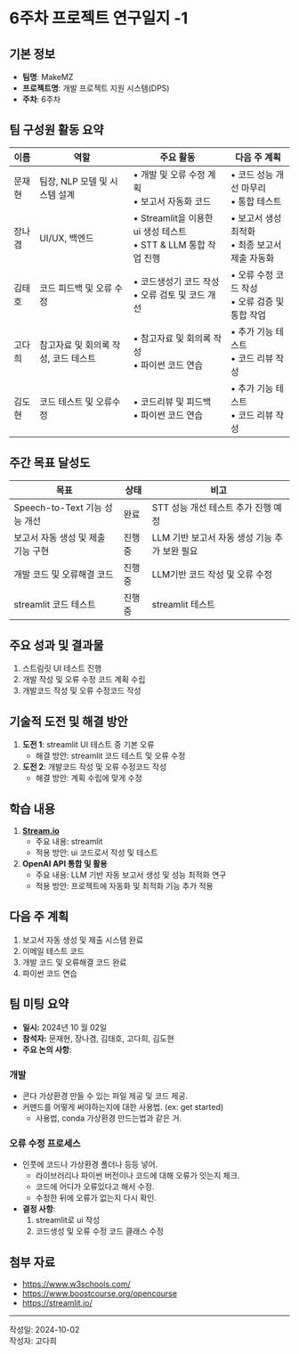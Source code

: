 # 6주차 프로젝트 연구일지 -1

## 기본 정보

- **팀명**: MakeMZ
- **프로젝트명**: 개발 프로젝트 지원 시스템(DPS)
- **주차**: 6주차

## 팀 구성원 활동 요약

| 이름   | 역할                                 | 주요 활동                                                           | 다음 주 계획                                        |
| ------ | ------------------------------------ | ------------------------------------------------------------------- | --------------------------------------------------- |
| 문재현 | 팀장, NLP 모델 및 시스템 설계        | • 개발 및 오류 수정 계획 <br> • 보고서 자동화 코드                  | • 코드 성능 개선 마무리 <br> • 통합 테스트          |
| 장나겸 | UI/UX, 백엔드                        | • Streamlit을 이용한 ui 생성 테스트 <br> • STT & LLM 통합 작업 진행 | • 보고서 생성 최적화 <br> • 최종 보고서 제출 자동화 |
| 김태호 | 코드 피드백 및 오류 수정             | • 코드생성기 코드 작성 <br> • 오류 검토 및 코드 개선                | • 오류 수정 코드 작성 <br> • 오류 검증 및 통합 작업 |
| 고다희 | 참고자료 및 회의록 작성, 코드 테스트 | • 참고자료 및 회의록 작성 <br> • 파이썬 코드 연습                   | • 추가 기능 테스트 <br> • 코드 리뷰 작성            |
| 김도현 | 코드 테스트 및 오류수정              | • 코드리뷰 및 피드백 <br> • 파이썬 코드 연습                        | • 추가 기능 테스트 <br> • 코드 리뷰 작성            |

## 주간 목표 달성도

| 목표                               | 상태   | 비고                                          |
| ---------------------------------- | ------ | --------------------------------------------- |
| Speech-to-Text 기능 성능 개선      | 완료   | STT 성능 개선 테스트 추가 진행 예정           |
| 보고서 자동 생성 및 제출 기능 구현 | 진행중 | LLM 기반 보고서 자동 생성 기능 추가 보완 필요 |
| 개발 코드 및 오류해결 코드         | 진행중 | LLM기반 코드 작성 및 오류 수정                |
| streamlit 코드 테스트              | 진행중 | streamlit 테스트                              |

## 주요 성과 및 결과물

1. 스트림릿 UI 테스트 진행
2. 개발 작성 및 오류 수정 코드 계획 수립
3. 개발코드 작성 및 오류 수정코드 작성

## 기술적 도전 및 해결 방안

1. **도전 1**: streamlit UI 테스트 중 기본 오류
   - 해결 방안: streamlit 코드 테스트 및 오류 수정
2. **도전 2**: 개발코드 작성 및 오류 수정코드 작성
   - 해결 방안: 계획 수립에 맞게 수정

## 학습 내용

1. **[Stream.io](https://streamlit.io/)**
   - 주요 내용: streamlit
   - 적용 방안: ui 코드로서 작성 및 테스트
2. **OpenAI API 통합 및 활용**
   - 주요 내용: LLM 기반 자동 보고서 생성 및 성능 최적화 연구
   - 적용 방안: 프로젝트에 자동화 및 최적화 기능 추가 적용

## 다음 주 계획

1. 보고서 자동 생성 및 제출 시스템 완료
2. 이메일 테스트 코드
3. 개발 코드 및 오류해결 코드 완료
4. 파이썬 코드 연습

## 팀 미팅 요약

- **일시:** 2024년 10 월 02일
- **참석자:** 문재현, 장나겸, 김태호, 고다희, 김도현
- **주요 논의 사항**:

### 개발

- 콘다 가상환경 만들 수 있는 파일 제공 및 코드 제공.
- 커맨드를 어떻게 써야하는지에 대한 사용법. (ex: get started)
  - 사용법, conda 가상환경 만드는법과 같은 거.

### 오류 수정 프로세스

- 인풋에 코드나 가상환경 폴더나 등등 넣어.
  - 라이브러리나 파이썬 버전이나 코드에 대해 오류가 잇는지 체크.
  - 코드에 어디가 오류있다고 해서 수정.
  - 수정한 뒤에 오류가 없는지 다시 확인.
- **결정 사항**:
  1. streamlit로 ui 작성
  2. 코드생성 및 오류 수정 코드 클래스 수정

## 첨부 자료

- https://www.w3schools.com/
- https://www.boostcourse.org/opencourse
- https://streamlit.io/

---

작성일: 2024-10-02  
작성자: 고다희
